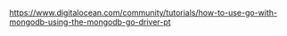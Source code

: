 https://www.digitalocean.com/community/tutorials/how-to-use-go-with-mongodb-using-the-mongodb-go-driver-pt